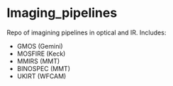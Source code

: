 # Imaging_pipelines

Repo of imagining pipelines in optical and IR. Includes:

- GMOS (Gemini)
- MOSFIRE (Keck)
- MMIRS (MMT)
- BINOSPEC (MMT)
- UKIRT (WFCAM)
